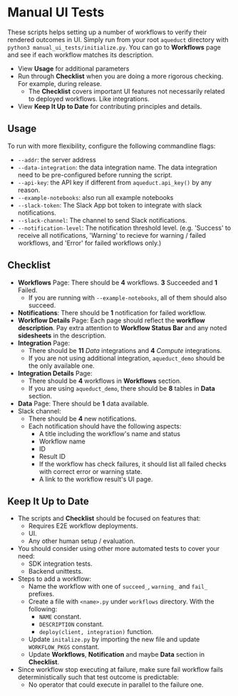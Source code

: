 # Manual UI Tests
These scripts helps setting up a number of workflows to verify their rendered outcomes in UI.
Simply run from your root `aqueduct` directory with `python3 manual_ui_tests/initialize.py`. You can go to **Workflows** page and see if each workflow matches its description.

* View **Usage** for additional parameters
* Run through **Checklist** when you are doing a more rigorous checking. For example, during release.
    * The **Checklist** covers important UI features not necessarily related to deployed workflows. Like integrations.
* View **Keep It Up to Date** for contributing principles and details.

## Usage
To run with more flexibility, configure the following commandline flags:
* `--addr`: the server address
* `--data-integration`: the data integration name. The data integration need to be pre-configured before running the script.
* `--api-key`: the API key if different from `aqueduct.api_key()` by any reason.
* `--example-notebooks`: also run all example notebooks
* `--slack-token`: The Slack App bot token to integrate with slack notifications.
* `--slack-channel`: The channel to send Slack notifications.
* `--notification-level`: The notification threshold level. (e.g. 'Success' to receive all notifications, 'Warning' to recieve for warning / failed workflows, and 'Error' for failed workflows only.)

## Checklist
* **Workflows** Page: There should be **4** workflows. **3** Succeeded and **1** Failed.
    * If you are running with `--example-notebooks`, all of them should also succeed.
* **Notifications**: There should be **1** notification for failed workflow.
* **Workflow Details** Page: Each page should reflect the **workflow description**. Pay extra attention to **Workflow Status Bar** and any noted **sidesheets** in the description.
* **Integration** Page:
    * There should be **11** *Data* integrations and **4** *Compute* integrations.
    * If you are not using additional integration, `aqueduct_demo` should be the only available one.
* **Integration Details** Page:
    * There should be **4** workflows in **Workflows** section.
    * If you are using `aqueduct_demo`, there should be **8** tables in **Data** section.
* **Data** Page: There should be **1** data available.
* Slack channel:
    * There should be **4** new notifications.
    * Each notification should have the following aspects:
        * A title including the workflow's name and status
        * Workflow name
        * ID
        * Result ID
        * If the workflow has check failures, it should list all failed checks with correct error or warning state.
        * A link to the workflow result's UI page.

## Keep It Up to Date
* The scripts and **Checklist** should be focused on features that:
    * Requires E2E workflow deployments.
    * UI.
    * Any other human setup / evaluation.
* You should consider using other more automated tests to cover your need:
    * SDK integration tests.
    * Backend unittests.
* Steps to add a workflow:
    * Name the workflow with one of `succeed_`, `warning_` and `fail_` prefixes.
    * Create a file with `<name>.py` under `workflows` directory. With the following:
        * `NAME` constant.
        * `DESCRIPTION` constant.
        * `deploy(client, integration)` function.
    * Update `initalize.py` by importing the new file and update `WORKFLOW_PKGS` constant.
    * Update **Workflows**, **Notification** and maybe **Data** section in **Checklist**.
* Since workflow stop executing at failure, make sure fail workflow fails deterministically such that test outcome is predictable:
    * No operator that could execute in parallel to the failure one.